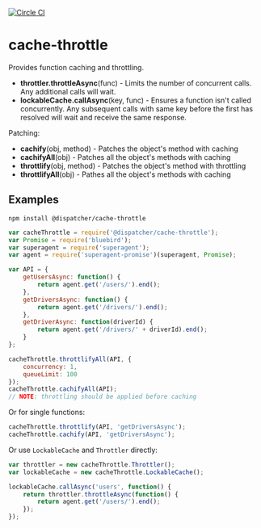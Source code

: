 [![Circle CI](https://circleci.com/gh/DispatcherInc/cache-throttle.svg?style=svg)](https://circleci.com/gh/DispatcherInc/cache-throttle)

# cache-throttle
Provides function caching and throttling.

- **throttler.throttleAsync**(func) - Limits the number of concurrent calls. Any additional calls will wait.
- **lockableCache.callAsync**(key, func) - Ensures a function isn't called concurrently. Any subsequent calls with same key before the first has resolved will wait and receive the same response.

Patching:
- **cachify**(obj, method) - Patches the object's method with caching
- **cachifyAll**(obj) - Patches all the object's methods with caching
- **throttlify**(obj, method) - Patches the object's method with throttling
- **throttlifyAll**(obj) - Pathes all the object's methods with caching

## Examples
```
npm install @dispatcher/cache-throttle
```
```javascript
var cacheThrottle = require('@dispatcher/cache-throttle');
var Promise = require('bluebird');
var superagent = require('superagent');
var agent = require('superagent-promise')(superagent, Promise);

var API = {
	getUsersAsync: function() { 
		return agent.get('/users/').end();
	},
	getDriversAsync: function() {
		return agent.get('/drivers/').end();
	},
	getDriverAsync: function(driverId) {
		return agent.get('/drivers/' + driverId).end();
	}
};

cacheThrottle.throttlifyAll(API, {
	concurrency: 1,
	queueLimit: 100
});
cacheThrottle.cachifyAll(API);
// NOTE: throttling should be applied before caching
```
Or for single functions:
```javascript
cacheThrottle.throttlify(API, 'getDriversAsync');
cacheThrottle.cachify(API, 'getDriversAsync');
```
Or use `LockableCache` and `Throttler` directly:
```javascript
var throttler = new cacheThrottle.Throttler();
var lockableCache = new cacheThrottle.LockableCache();

lockableCache.callAsync('users', function() {
	return throttler.throttleAsync(function() {
		return agent.get('/users/').end();
	});
});
```
